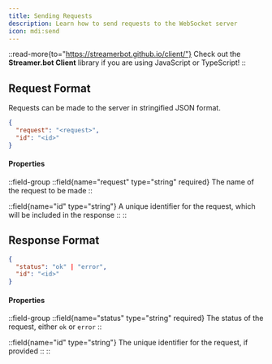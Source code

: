 ```yaml
---
title: Sending Requests
description: Learn how to send requests to the WebSocket server
icon: mdi:send
---
```


::read-more{to="https://streamerbot.github.io/client/"}
Check out the **Streamer.bot Client** library if you are using JavaScript or TypeScript!
::

## Request Format

Requests can be made to the server in stringified JSON format.

```json [Request Schema]
{
  "request": "<request>",
  "id": "<id>"
}
```

#### Properties

::field-group
  ::field{name="request" type="string" required}
  The name of the request to be made
  ::

  ::field{name="id" type="string"}
  A unique identifier for the request, which will be included in the response
  ::
::


## Response Format

```json [Response Schema]
{
  "status": "ok" | "error",
  "id": "<id>"
}
```
#### Properties

::field-group
  ::field{name="status" type="string" required}
  The status of the request, either `ok` or `error`
  ::

  ::field{name="id" type="string"}
  The unique identifier for the request, if provided
  ::
::